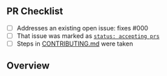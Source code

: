 <!-- 👋 Hi, thanks for sending a PR to spooky-scary-storytime! 💖
Please fill out all fields below and make sure each item is true and [x] checked.
Otherwise we may not be able to review your PR. -->

## PR Checklist

- [ ] Addresses an existing open issue: fixes #000
- [ ] That issue was marked as [`status: accepting prs`](https://github.com/JoshuaKGoldberg/spooky-scary-storytime/issues?q=is%3Aopen+is%3Aissue+label%3A%22status%3A+accepting+prs%22)
- [ ] Steps in [CONTRIBUTING.md](https://github.com/JoshuaKGoldberg/spooky-scary-storytime/blob/main/.github/CONTRIBUTING.md) were taken

## Overview

<!-- Description of what is changed and how the code change does that. -->
